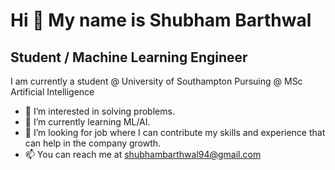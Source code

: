 Hi 👋 My name is Shubham Barthwal
==============================

Student / Machine Learning Engineer
----------------------------

I am currently a student @ University of Southampton Pursuing @ MSc Artificial Intelligence

- 👀 I’m interested in solving problems.
- 🌱 I’m currently learning ML/AI.
- 💞️ I’m looking for job where I can contribute my skills and experience that can help in the company growth.
- 📫 You can reach me at shubhambarthwal94@gmail.com

<!---
shubhbrth/shubhbrth is a ✨ special ✨ repository because its `README.md` (this file) appears on your GitHub profile.
You can click the Preview link to take a look at your changes.
--->
